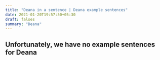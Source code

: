```yaml
---
title: "Deana in a sentence | Deana example sentences"
date: 2021-01-20T19:57:50+05:30
draft: falses
summary: "Deana"
---
```

## Unfortunately, we have no example sentences for Deana                 
